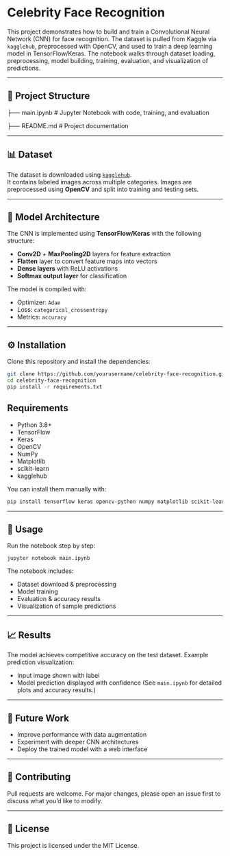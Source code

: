 # Celebrity Face Recognition

This project demonstrates how to build and train a Convolutional Neural Network (CNN) for face recognition. 
The dataset is pulled from Kaggle via `kagglehub`, preprocessed with OpenCV, and used to train a deep learning model in TensorFlow/Keras. 
The notebook walks through dataset loading, preprocessing, model building, training, evaluation, and visualization of predictions.

---

## 📂 Project Structure

├── main.ipynb # Jupyter Notebook with code, training, and evaluation

├── README.md # Project documentation


---

## 📊 Dataset

The dataset is downloaded using [`kagglehub`](https://pypi.org/project/kagglehub/).  
It contains labeled images across multiple categories. Images are preprocessed using **OpenCV** and split into training and testing sets.

---

## 🧠 Model Architecture

The CNN is implemented using **TensorFlow/Keras** with the following structure:

- **Conv2D** + **MaxPooling2D** layers for feature extraction  
- **Flatten** layer to convert feature maps into vectors  
- **Dense layers** with ReLU activations  
- **Softmax output layer** for classification  

The model is compiled with:

- Optimizer: `Adam`  
- Loss: `categorical_crossentropy`  
- Metrics: `accuracy`

---

## ⚙️ Installation

Clone this repository and install the dependencies:

```bash
git clone https://github.com/yourusername/celebrity-face-recognition.git
cd celebrity-face-recognition
pip install -r requirements.txt
```

## Requirements
- Python 3.8+
- TensorFlow
- Keras
- OpenCV
- NumPy
- Matplotlib
- scikit-learn
- kagglehub

You can install them manually with:

```bash
pip install tensorflow keras opencv-python numpy matplotlib scikit-learn kagglehub
```

---

## 🚀 Usage

Run the notebook step by step:

```
jupyter notebook main.ipynb
```

The notebook includes:

- Dataset download & preprocessing
- Model training
- Evaluation & accuracy results
- Visualization of sample predictions

---

## 📈 Results
The model achieves competitive accuracy on the test dataset.
Example prediction visualization:
- Input image shown with label
- Model prediction displayed with confidence
(See `main.ipynb` for detailed plots and accuracy results.)

---

## 📌 Future Work
- Improve performance with data augmentation
- Experiment with deeper CNN architectures
- Deploy the trained model with a web interface

---

## 🤝 Contributing
Pull requests are welcome. For major changes, please open an issue first to discuss what you’d like to modify.

---

## 📜 License
This project is licensed under the MIT License.
